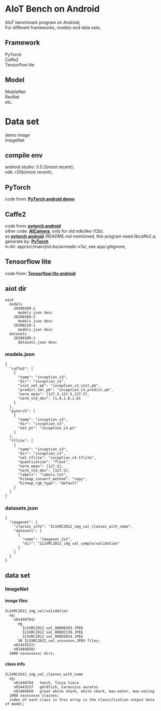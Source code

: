 # AIoT Bench on Android

AIoT benchmark program on Android;  
For different frameworks, models and data sets;  

## Framework

PyTorch  
Caffe2  
Tensorflow lite  

## Model

MobileNet  
ResNet  
etc.  

# Data set

demo image  
ImageNet  



## compile env

android studio: 3.5.3(most recent);  
ndk: r20b(most recent);  

## PyTorch

code from: [**PyTorch android demo**](https://github.com/pytorch/android-demo-app.git)  

## Caffe2

code from: [**pytorch android**](https://github.com/cedrickchee/pytorch-android.git)  
other code: [**AICamera**](https://github.com/bwasti/AICamera.git), only for old ndk(like r12b).  
as [**pytorch android**](https://github.com/cedrickchee/pytorch-android.git) /README.md mentioned, this program need libcaffe2.a;  
generate by: [**PyTorch**](https://github.com/pytorch/pytorch.git)  
in dir: app/src/main/jniLibs/armeabi-v7a/, see app/.gitignore;  

## Tensorflow lite

code from: [**Tensorflow lite android**](https://github.com/tensorflow/examples/blob/master/lite/examples/image_classification/android/README.md)  


## aiot dir

    aiot
      models
        20200109-1
          models.json desc
        20200109-2
          models.json desc
        20200110-1
          models.json desc
      datasets
        20200109-1
          datasets.json desc

### models.json

    {
      "caffe2": [
        {
          "name": "inception_v3",
          "dir": "inception_v3",
          "init_net_pb": "inception_v3_init.pb",
          "predict_net_pb": "inception_v3_predict.pb",
          "norm_mean": [127.5,127.5,127.5],
          "norm_std_dev": [1.0,1.0,1.0]
        }
      ],
      "pytorch": [
        {
          "name": "inception_v3",
          "dir": "inception_v3",
          "net_pt": "inception_v3.pt"
        }
      ],
      "tflite": [
        {
          "name": "inception_v3",
          "dir": "inception_v3",
          "net_tflite": "inception_v3.tflite",
          "quantization": "float",
          "norm_mean": [127.5],
          "norm_std_dev": [127.5],
          "labels": "labels.txt",
          "bitmap_convert_method": "copy",
          "bitmap_rgb_type": "default"
        }
      ]
    }

### datasets.json

    {
      "imagenet": {
        "classes_info": "ILSVRC2012_img_val_classes_with_name",
        "datasets": [
          {
            "name": "imagenet_2x2",
            "dir": "ILSVRC2012_img_val_sample/validation"
          }
        ]
      }
    }

## data set

### ImageNet

#### image files

    ILSVRC2012_img_val/validation
      eg:
        n01440764/
          eg
            ILSVRC2012_val_00000293.JPEG
            ILSVRC2012_val_00002138.JPEG
            ILSVRC2012_val_00003014.JPEG
          50 ILSVRC2012_val_xxxxxxxx.JPEG files;
        n01443537/
        n01484850/
      1000 nxxxxxxxx/ dirs;

#### class info

    ILSVRC2012_img_val_classes_with_name
      eg:
        n01440764	tench, Tinca tinca
        n01443537	goldfish, Carassius auratus
        n01484850	great white shark, white shark, man-eater, man-eating
      1000 nxxxxxxxx classes;
      index of each class in this array is the classification output data of model;

